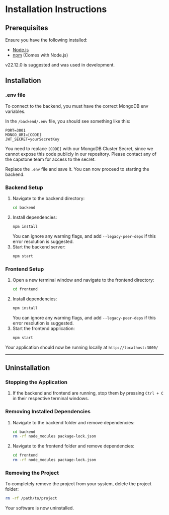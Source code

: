 # Installation Instructions

## Prerequisites
Ensure you have the following installed:
- [Node.js](https://nodejs.org/) 
- [npm](https://www.npmjs.com/) (Comes with Node.js)

v22.12.0 is suggested and was used in development.

## Installation

### .env file
To connect to the backend, you must have the correct MongoDB env variables.

In the `/backend/.env` file, you should see something like this:

```
PORT=3001
MONGO_URI=[CODE]
JWT_SECRET=yourSecretKey
```

You need to replace `[CODE]` with our MongoDB Cluster Secret, since we cannot expose this code publicly in our repository. Please contact any of the capstone team for access to the secret.

Replace the `.env` file and save it. You can now proceed to starting the backend.

### Backend Setup
1. Navigate to the backend directory:
   ```sh
   cd backend
   ```
2. Install dependencies:
   ```sh
   npm install
   ```
   You can ignore any warning flags, and add `--legacy-peer-deps` if this error resolution is suggested.
3. Start the backend server:
   ```sh
   npm start
   ```

### Frontend Setup
1. Open a new terminal window and navigate to the frontend directory:
   ```sh
   cd frontend
   ```
2. Install dependencies:
   ```sh
   npm install
   ```
   You can ignore any warning flags, and add `--legacy-peer-deps` if this error resolution is suggested.
3. Start the frontend application:
   ```sh
   npm start
   ```

Your application should now be running locally at `http://localhost:3000/`

---

## Uninstallation

### Stopping the Application
1. If the backend and frontend are running, stop them by pressing `Ctrl + C` in their respective terminal windows.

### Removing Installed Dependencies
1. Navigate to the backend folder and remove dependencies:
   ```sh
   cd backend
   rm -rf node_modules package-lock.json
   ```
2. Navigate to the frontend folder and remove dependencies:
   ```sh
   cd frontend
   rm -rf node_modules package-lock.json
   ```

### Removing the Project
To completely remove the project from your system, delete the project folder:
```sh
rm -rf /path/to/project
```

Your software is now uninstalled.

